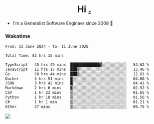 <h1 align="center">Hi <a href="https://www.hackerrank.com/erasmosaraujo">.</a></h1>
 
- I'm a Generalist Software Engineer  since 2008 🚀
<!--  
<p align="left">
  <a href="https://github.com/erasmosoares/github-readme-stats">
    <img
      align="center"
      src="https://github-readme-stats.vercel.app/api/top-langs/?username=erasmosoares&theme=radical&layout=compact"
    />
  </a>
  <a href="https://github.com/erasmosoares/github-readme-stats">
    [![Harlok's WakaTime stats](https://github-readme-stats.vercel.app/api/wakatime?username=ffflabs)](https://github.com/anuraghazra/github-readme-stats)
  </a>
</p>

<!--
 ### Repo 
 
<p align="left">
 <a href="https://github.com/erasmosoares/github-readme-stats">
    <img
      align="center"
      height="165"
      src="https://github-readme-stats.vercel.app/api/pin?username=erasmosoares&repo=sample-node&title_color=fff&icon_color=f9f9f9&text_color=9f9f9f&bg_color=151515"
    />
  </a>
  <a href="https://github.com/erasmosoares/github-readme-stats">
    <img
      align="center"
      height="165"
      src="https://github-readme-stats.vercel.app/api/pin?username=erasmosoares&repo=sample-node&title_color=fff&icon_color=f9f9f9&text_color=9f9f9f&bg_color=151515"
    />
  </a>
</p>
-->

 ### Wakatime 

<!--START_SECTION:waka-->

```txt
From: 11 June 2024 - To: 11 June 2025

Total Time: 83 hrs 15 mins

TypeScript   45 hrs 49 mins  █████████████▓░░░░░░░░░░░   54.62 %
JavaScript   11 hrs 17 mins  ███▒░░░░░░░░░░░░░░░░░░░░░   13.46 %
Go           10 hrs 44 mins  ███▒░░░░░░░░░░░░░░░░░░░░░   12.81 %
Docker       3 hrs 51 mins   █░░░░░░░░░░░░░░░░░░░░░░░░   04.60 %
JSON         3 hrs 42 mins   █░░░░░░░░░░░░░░░░░░░░░░░░   04.41 %
Markdown     2 hrs 6 mins    ▓░░░░░░░░░░░░░░░░░░░░░░░░   02.52 %
CSV          1 hr 23 mins    ▒░░░░░░░░░░░░░░░░░░░░░░░░   01.65 %
Python       1 hr 18 mins    ▒░░░░░░░░░░░░░░░░░░░░░░░░   01.56 %
C#           1 hr 1 min      ▒░░░░░░░░░░░░░░░░░░░░░░░░   01.21 %
Other        37 mins         ▒░░░░░░░░░░░░░░░░░░░░░░░░   00.75 %
```

<!--END_SECTION:waka-->

![](https://komarev.com/ghpvc/?username=erasmosoares&color=brightgreen)
